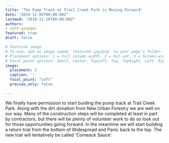 ```yaml
---
title: 'The Pump Track at Trail Creek Park is Moving Forward'
date: "2019-11-05T00:00:00Z"
lastmod: "2019-11-16T00:00:00Z"
authors:
- seth-younger
featured: true
draft: false

# Featured image
# To use, add an image named `featured.jpg/png` to your page's folder.
# Placement options: 1 = Full column width, 2 = Out-set, 3 = Screen-width
# Focal point options: Smart, Center, TopLeft, Top, TopRight, Left, Right, BottomLeft, Bottom, BottomRight
image:
  placement: 2
  caption: ''
  focal_point: "Left"
  preview_only: false

---
```


We finally have permission to start buiding the pump track at Trail Creek Park. Along with the dirt donation from New Urban Forestry we are well on our way. Many of the construction steps will be completed at least in part by contractors, but there will be plenty of volunteer work to do so look out for those opportunities going forward. In the meantime we will start building a return trial from the bottom of Widespread and Panic back to the top. The new trail will tentatively be called 'Comeack Sauce'.
